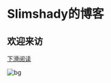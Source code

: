 # Slimshady的博客

## 欢迎来访

[下滑阅读]()

![bg](https://tva1.sinaimg.cn/large/007S8ZIlgy1gftuww8c3zj31900u0e81.jpg)
